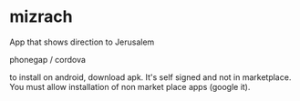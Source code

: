 # mizrach
App that shows direction to Jerusalem

phonegap / cordova

to install on android, download apk. It's self signed and not in marketplace. You must allow installation of non market place apps (google it).

